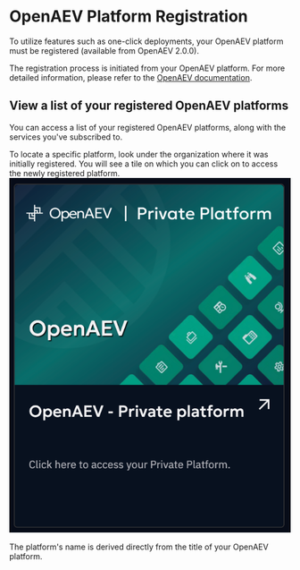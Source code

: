 # OpenAEV Platform Registration


To utilize features such as one-click deployments, your OpenAEV platform must be registered (available from OpenAEV 2.0.0).

The registration process is initiated from your OpenAEV platform. For more detailed information, please refer to the [OpenAEV documentation](https://docs.openbas.io/latest/administration/hub).

## View a list of your registered OpenAEV platforms

You can access a list of your registered OpenAEV platforms, along with the services you've subscribed to.

To locate a specific platform, look under the organization where it was initially registered. You will see a tile on which you can click on to access the newly registered platform.
![OpenAEV registered platform illustration](../assets/images/openaev-platform-registered.png)

The platform's name is derived directly from the title of your OpenAEV platform.